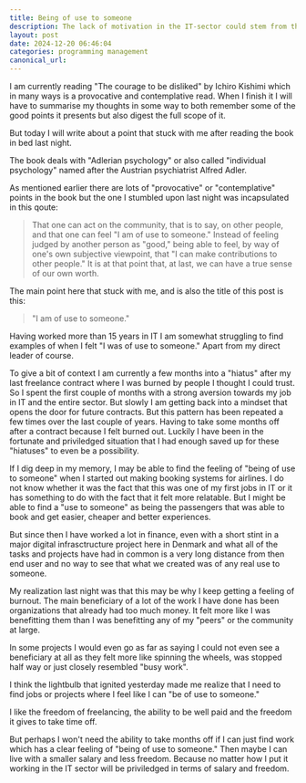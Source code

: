 ```yaml
---
title: Being of use to someone
description: The lack of motivation in the IT-sector could stem from the fact that we rarely feel that we are being of use to someone
layout: post
date: 2024-12-20 06:46:04
categories: programming management
canonical_url:
---
```


I am currently reading "The courage to be disliked" by Ichiro Kishimi which in many ways is a provocative and contemplative read. When I finish it I will have to summarise my thoughts in some way to both remember some of the good points it presents but also digest the full scope of it.

But today I will write about a point that stuck with me after reading the book in bed last night.

The book deals with "Adlerian psychology" or also called "individual psychology" named after the Austrian psychiatrist Alfred Adler.

As mentioned earlier there are lots of "provocative" or "contemplative" points in the book but the one I stumbled upon last night was incapsulated in this qoute:

>That one can act on the community, that is to say, on other people, and that one can feel "I am of use to someone." Instead of feeling judged by another person as "good," being able to feel, by way of one's own subjective viewpoint, that "I can make contributions to other people." It is at that point that, at last, we can have a true sense of our own worth.

The main point here that stuck with me, and is also the title of this post is this:

>"I am of use to someone."

Having worked more than 15 years in IT I am somewhat struggling to find examples of when I felt "I was of use to someone." Apart from my direct leader of course. 

To give a bit of context I am currently a few months into a "hiatus" after my last freelance contract where I was burned by people I thought I could trust. So I spent the first couple of months with a strong aversion towards my job in IT and the entire sector. But slowly I am getting back into a mindset that opens the door for future contracts. But this pattern has been repeated a few times over the last couple of years. Having to take some months off after a contract because I felt burned out. Luckily I have been in the fortunate and priviledged situation that I had enough saved up for these "hiatuses" to even be a possibility. 

If I dig deep in my memory, I may be able to find the feeling of "being of use to someone" when I started out making booking systems for airlines. I do not know whether it was the fact that this was one of my first jobs in IT or it has something to do with the fact that it felt more relatable. But I might be able to find a "use to someone" as being the passengers that was able to book and get easier, cheaper and better experiences. 

But since then I have worked a lot in finance, even with a short stint in a major digital infrasctructure project here in Denmark and what all of the tasks and projects have had in common is a very long distance from then end user and no way to see that what we created was of any real use to someone.

My realization last night was that this may be why I keep getting a feeling of burnout. The main beneficiary of a lot of the work I have done has been organizations that already had too much money. It felt more like I was benefitting them than I was benefitting any of my "peers" or the community at large. 

In some projects I would even go as far as saying I could not even see a beneficiary at all as they felt more like spinning the wheels, was stopped half way or just closely resembled "busy work".

I think the lightbulb that ignited yesterday made me realize that I need to find jobs or projects where I feel like I can "be of use to someone." 

I like the freedom of freelancing, the ability to be well paid and the freedom it gives to take time off. 

But perhaps I won't need the ability to take months off if I can just find work which has a clear feeling of "being of use to someone." Then maybe I can live with a smaller salary and less freedom. Because no matter how I put it working in the IT sector will be priviledged in terms of salary and freedom.


